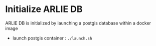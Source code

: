 # Initialize ARLIE DB

ARLIE DB is initialized by launching a postgis database within a docker image

+ launch postgis container : `./launch.sh`
